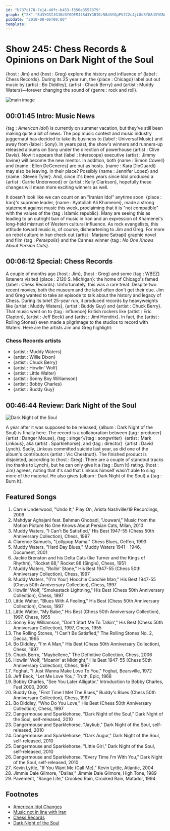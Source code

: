 ```yaml
---
id: "b737c178-7e14-40fc-b453-f356a3557879"
graph: {"2X":"8d3YGSIJGJ8d3YGQEMJt8d3YGBI0z58d3YGpPVfC2c4jL8d3YG8d3YGBANev8d3YGa562H8d3YGBAxoZ8d3YGls1i5BH7n6QEMJtSIJGJv7psHBH7n6OD0RYJKul9PS47PBMkU8JKul9JKul9yyK4NPS47PWrBBCPS47PZwyZi","AC":"u3ZJBv7g18JjsKMv7g18v7g18zxDZUE1acev7g18SEWquu3ZJB1DFoju3ZJBEPgaNu3ZJB","25W":"MnIIkiDcBNaSc9EiDcBN3koZSaSc9EOqPMszLx1TMnIIkOqPMso2Ps0onCP0BHm1GgMit6X6cfdgMit6"}
pubdate: "2010-08-06T00:00"
template: 
---
```






# Show 245: Chess Records & Opinions on Dark Night of the Soul

{host : Jim} and {host : Greg} explore the history and influence of {label : Chess Records}. During its 25 year run, the {place : Chicago} label put out music by {artist : Bo Diddley}, {artist : Chuck Berry} and {artist : Muddy Waters}—forever changing the sound of {genre : rock and roll}.

![main image](https://static.soundopinions.org/images/2010/chessrecords/2.jpg)



## 00:01:45 Intro: Music News

{tag : *American Idol*} is currently on summer vacation, but they've still been making quite a bit of news. The pop music contest and music industry juggernaut has decided to take its business to {label : Universal Music} and away from {label : Sony}. In years past, the show's winners and runners-up released albums on Sony under the direction of powerhouse {artist : Clive Davis}. Now it appears that {label : Interscope} executive {artist : Jimmy Iovine} will become the new mentor. In addition, both {name : Simon Cowell} and {name : Ellen DeGeneres} are out as hosts. {name : Kara DioGuardi} may also be leaving. In their place? Possibly {name : Jennifer Lopez} and {name : Steven Tyler}. And, since it's been years since Idol produced a {artist : Carrie Underwood} or {artist : Kelly Clarkson}, hopefully these changes will mean more exciting winners as well.

It doesn't look like we can count on an  "Iranian Idol"  anytime soon. {place : Iran}'s supreme leader, {name : Ayatollah Ali Khamenei}, made a strong statement against music this week, proclaiming that it is "not compatible" with the values of the {tag : Islamic republic}. Many are seeing this as leading to an outright ban of music in Iran and an expression of Khamenei's long-held mistrust of Western cultural influence. As rock evangelists, this attitude toward music is, of course, disheartening to Jim and Greg. For more on rebel culture in Iran check out {artist : Marjane Satrapi} graphic novel and film {tag : *Persepolis*} and the Cannes winner {tag : *No One Knows About Persian Cats*}.



## 00:06:12 Special: Chess Records

A couple of months ago {host : Jim}, {host : Greg} and some {tag : WBEZ} listeners visited {place : 2120 S. Michigan}: the home of Chicago's famed {label : Chess Records}. Unfortunately, this was a rare treat. Despite two recent movies, both the museum and the label often don't get their due. Jim and Greg wanted to take an episode to talk about the history and legacy of Chess. During its brief 25-year run, it produced records by heavyweights like {artist : Muddy Waters}, {artist : Buddy Guy} and {artist : Chuck Berry}. That music went on to {tag : influence} British rockers like {artist : Eric Clapton}, {artist : Jeff Beck} and {artist : Jimi Hendrix}. In fact, the {artist : Rolling Stones} even made a pilgrimage to the studios to record with Waters. Here are the artists Jim and Greg highlight:


### Chess Records artists

- {artist : Muddy Waters}
- {artist : Willie Dixon}
- {artist : Chuck Berry}
- {artist : Howlin' Wolf}
- {artist : Little Walter}
- {artist : Sonny Boy Williamson}
- {artist : Bobby Charles}
- {artist : Buddy Guy}



## 00:46:44 Review: Dark Night of the Soul

![Dark Night of the Soul](https://static.soundopinions.org/assets/245/25W0.jpg)

A year after it was supposed to be released, {album : Dark Night of the Soul} is finally here. The record is a collaboration between {tag : producer}  {artist : Danger Mouse}, {tag : singer}/{tag : songwriter}  {artist : Mark Linkous}, aka {artist : Sparklehorse}, and {tag : director}  {artist : David Lynch}. Sadly, Linkous committed suicide last year, as did one of the album's contributors {artist : Vic Chestnutt}. The finished product is disjointed, according to {host : Greg}. There are a couple of standout tracks (no thanks to Lynch), but he can only give it a {tag : Burn It} rating. {host : Jim} agrees, noting that it's sad that Linkous himself wasn't able to sing more of the material. He also gives {album : Dark Night of the Soul} a {tag : Burn It}.



## Featured Songs

1. Carrie Underwood, "Undo It," Play On, Arista Nashville/19 Recordings, 2009
2. Mahdyar Aghajani feat. Bahman Ghobadi, "Jouwani," Music from the Motion Picture No One Knows About Persian Cats, Milan, 2010
3. Muddy Waters, "I Can't Be Satisfied," His Best 1947-55 (Chess 50th Anniversary Collection), Chess, 1997
4. Clarence Samuels, "Lollypop Mama," Chess Blues, Geffen, 1993
5. Muddy Waters, "Hard Day Blues," Muddy Waters 1941 - 1946, Document, 2001
6. Jackie Brenston and his Delta Cats (Ike Turner and the Kings of Rhythm), "Rocket 88," Rocket  88 (Single), Chess, 1951
7. Muddy Waters, "Rollin' Stone," His Best 1947-55 (Chess 50th Anniversary Collection), Chess, 1997
8. Muddy Waters, "(I'm Your) Hoochie Coochie Man," His Best 1947-55 (Chess 50th Anniversary Collection), Chess, 1997
9. Howlin' Wolf, "Smokestack Lightning," His Best (Chess 50th Anniversary Collection), Chess, 1997
10. Little Walter, "Blues With A Feeling," His Best (Chess 50th Anniversary Collection), Chess, 1997
11. Little Walter, "My Babe," His Best (Chess 50th Anniversary Collection), 1997, Chess, 1955
12. Sonny Boy Williamson, "Don't Start Me To Talkin'," His Best (Chess 50th Anniversary Collection), 1997, Chess, 1955
13. The Rolling Stones, "I Can't Be Satisfied," The Rolling Stones No. 2, Decca, 1965
14. Bo Diddley, "I'm A Man," His Best (Chess 50th Anniversary Collection), Chess, 1997
15. Chuck Berry, "Maybellene," The Definitive Collection, Chess, 2006
16. Howlin' Wolf, "Moanin' at Midnight," His Best 1947-55 (Chess 50th Anniversary Collection), Chess, 1997
17. Foghat, "I Just Wanna Make Love To You," Foghat, Bearsville, 1972
18. Jeff Beck, "Let Me Love You," Truth, Epic, 1968
19. Bobby Charles, "See You Later Alligator," Introduction to Bobby Charles, Fuel 2000, 2006
20. Buddy Guy, "First Time I Met The Blues," Buddy's Blues (Chess 50th Anniversary Collection), Chess, 1997
21. Bo Diddley, "Who Do You Love," His Best (Chess 50th Anniversary Collection), Chess, 1997
22. Dangermouse and Sparklehorse, "Dark Night of the Soul," Dark Night of the Soul, self-released, 2010
23. Dangermouse and Sparklehorse, "Jaykub," Dark Night of the Soul, self-released, 2010
24. Dangermouse and Sparklehorse, "Dark Augur," Dark Night of the Soul, self-released, 2010
25. Dangermouse and Sparklehorse, "Little Girl," Dark Night of the Soul, self-released, 2010
26. Dangermouse and Sparklehorse, "Every Time I'm With You," Dark Night of the Soul, self-released, 2010
27. Kevin Lyttle, "If You Want Me (Call Me)," Kevin Lyttle, Atlantic, 2004
28. Jimmie Dale Gilmore, "Dallas," Jimmie Dale Gilmore, High Tone, 1989
29. Pavement, "Range Life," Crooked Rain, Crooked Rain, Matador, 1994



## Footnotes

- [American Idol Changes](http://www.wsj.com/articles/SB10001424052748704499604575407653741100466)
- [Music not in line with Iran](http://www.theguardian.com/world/2010/aug/02/iran-supreme-leader-music-islam)
- [Chess Records](http://www.chessrecords.co.uk/)
- [Dark Night of the Soul](http://dnots.com/)